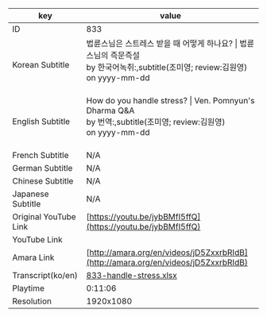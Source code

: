 |  key  |  value  |
|-------|---------|
| ID            | 833 |
| Korean Subtitle | 법륜스님은 스트레스 받을 때 어떻게 하나요? \| 법륜스님의 즉문즉설<br>by 한국어녹취:,subtitle(조미영; review:김원영)<br>on yyyy-mm-dd<br><br>|
| English Subtitle | How do you handle stress? \| Ven. Pomnyun's Dharma Q&A<br>by 번역:,subtitle(조미영; review:김원영)<br>on yyyy-mm-dd<br><br>|
| French Subtitle | N/A |
| German Subtitle | N/A |
| Chinese Subtitle | N/A |
| Japanese Subtitle | N/A |
| Original YouTube Link  | [https://youtu.be/jybBMfI5ffQ](https://youtu.be/jybBMfI5ffQ) |
| YouTube Link  |  |
| Amara Link    | [http://amara.org/en/videos/jD5ZxxrbRIdB](http://amara.org/en/videos/jD5ZxxrbRIdB) |
| Transcript(ko/en) | [833-handle-stress.xlsx](https://github.com/jungtosociety/dharma-qna/raw/master/sub/833/833-handle-stress.xlsx) |
| Playtime | 0:11:06 |
| Resolution | 1920x1080|
